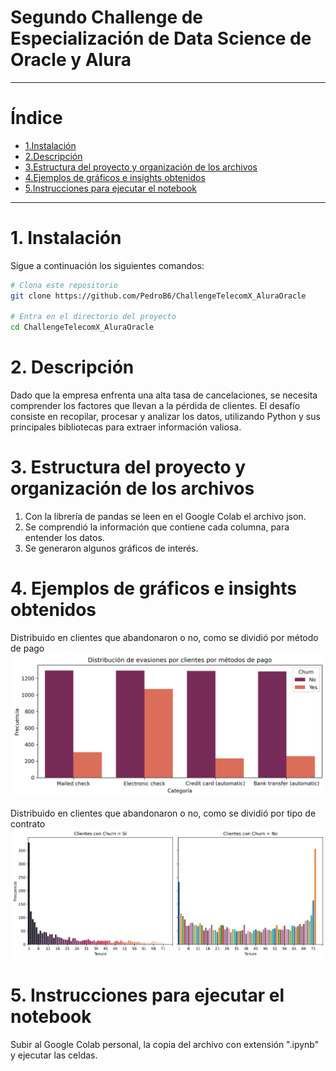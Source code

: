# Segundo Challenge de Especialización de Data Science de Oracle y Alura

----------------------------  

# Índice
- [1.Instalación](#1-Instalación)
- [2.Descripción](#2-Descripción)
- [3.Estructura del proyecto y organización de los archivos](#3-Estructura-del-proyecto-y-organización-de-los-archivos)
- [4.Ejemplos de gráficos e insights obtenidos](#4-Ejemplos-de-gráficos-e-insights-obtenidos)
- [5.Instrucciones para ejecutar el notebook](#5-Instrucciones-para-ejecutar-el-notebook)
----------------------------               

# 1. Instalación
Sigue a continuación los siguientes comandos:

```bash
# Clona este repositorio
git clone https://github.com/PedroB6/ChallengeTelecomX_AluraOracle

# Entra en el directorio del proyecto
cd ChallengeTelecomX_AluraOracle

```

# 2. Descripción


Dado que la empresa enfrenta una alta tasa de cancelaciones, se necesita comprender los factores que llevan a la pérdida de clientes. El desafío consiste en recopilar, procesar y analizar los datos, utilizando Python y sus principales bibliotecas para extraer información valiosa.

# 3. Estructura del proyecto y organización de los archivos

1. Con la librería de pandas se leen en el Google Colab el archivo json.
2. Se comprendió la información que contiene cada columna, para entender los datos.
3. Se generaron algunos gráficos de interés.

# 4. Ejemplos de gráficos e insights obtenidos

Distribuido en clientes que abandonaron o no, como se dividió por método de pago
![distibucion_evasionesPorMetodoPago](./img/distibucion_evasionesPorMetodoPago.png)

Distribuido en clientes que abandonaron o no, como se dividió por tipo de contrato
![distibucion_evasionesPorContrato](./img/distibucion_evasionesPorContrato.png)


# 5. Instrucciones para ejecutar el notebook

Subir al Google Colab personal, la copia del archivo con extensión ".ipynb" y ejecutar las celdas.
